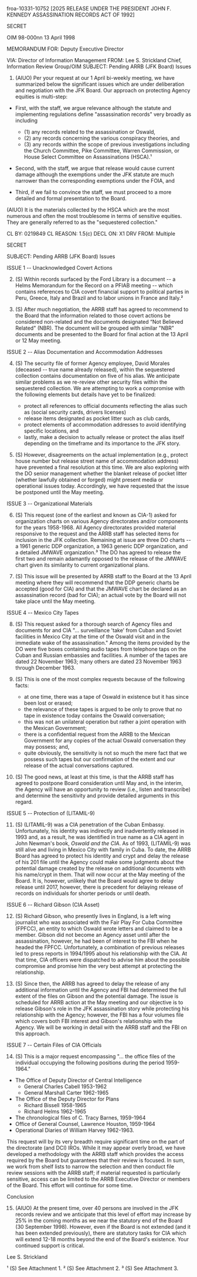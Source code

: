 froa-10331-10752 [2025 RELEASE UNDER THE PRESIDENT JOHN F. KENNEDY ASSASSINATION RECORDS ACT OF 1992]

SECRET

OIM 98-000nn
13 April 1998

MEMORANDUM FOR: Deputy Executive Director

VIA: Director of Information Management
FROM: Lee S. Strickland
Chief, Information Review Group/OIM
SUBJECT: Pending ARRB (JFK Board) Issues

1. (AIUO) Per your request at our 1 April bi-weekly meeting, we have summarized below the significant issues which are under deliberation and negotiation with the JFK Board. Our approach on protecting Agency equities is multi-step:

*   First, with the staff, we argue relevance although the statute and implementing regulations define "assassination records" very broadly as including

    *   (1) any records related to the assassination or Oswald,
    *   (2) any records concerning the various conspiracy theories, and
    *   (3) any records within the scope of previous investigations including the Church Committee, Pike Committee, Warren Commission, or House Select Committee on Assassinations (HSCA).¹

*   Second, with the staff, we argue that release would cause current damage although the exemptions under the JFK statute are much narrower than the corresponding exemptions under the FOIA, and

*   Third, if we fail to convince the staff, we must proceed to a more detailed and formal presentation to the Board.

(AIUO) It is the materials collected by the HSCA which are the most numerous and often the most troublesome in terms of sensitive equities. They are generally referred to as the "sequestered collection."

CL BY: 0219849
CL REASON: 1.5(c)
DECL ON: X1
DRV FROM: Multiple

SECRET

SUBJECT: Pending ARRB (JFK Board) Issues

ISSUE 1 -- Unacknowledged Covert Actions

2.  (S) Within records surfaced by the Ford Library is a document -- a Helms Memorandum for the Record on a PFIAB meeting -- which contains references to CIA covert financial support to political parties in Peru, Greece, Italy and Brazil and to labor unions in France and Italy.²

3.  (S) After much negotiation, the ARRB staff has agreed to recommend to the Board that the information related to those covert actions be considered non-related and the documents designated “Not Believed Related" (NBR). The document will be grouped with similar "NBR" documents and be presented to the Board for final action at the 13 April or 12 May meeting.

ISSUE 2 -- Alias Documentation and Accommodation Addresses

4.  (S) The security file of former Agency employee, David Morales (deceased -- true name already released), within the sequestered collection contains documentation on five of his alias. We anticipate similar problems as we re-review other security files within the sequestered collection. We are attempting to work a compromise with the following elements but details have yet to be finalized:

    *   protect all references to official documents reflecting the alias such as (social security cards, drivers licenses)
    *   release items designated as pocket litter such as club cards,
    *   protect elements of accommodation addresses to avoid identifying specific locations, and
    *   lastly, make a decision to actually release or protect the alias itself depending on the timeframe and its importance to the JFK story.

5.  (S) However, disagreements on the actual implementation (e.g., protect house number but release street name of accommodation address) have prevented a final resolution at this time. We are also exploring with the DO senior management whether the blanket release of pocket litter (whether lawfully obtained or forged) might present media or operational issues today. Accordingly, we have requested that the issue be postponed until the May meeting.

ISSUE 3 -- Organizational Materials

6.  (S) This request (one of the earliest and known as CIA-1) asked for organization charts on various Agency directorates and/or components for the years 1958-1968. All Agency directorates provided material responsive to the request and the ARRB staff has selected items for inclusion in the JFK collection. Remaining at issue are three DO charts -- a 1961 generic DDP organization, a 1963 generic DDP organization, and a detailed JMWAVE organization.³ The DO has agreed to release the first two and remain adamantly opposed to the release of the JMWAVE chart given its similarity to current organizational plans.

7.  (S) This issue will be presented by ARRB staff to the Board at the 13 April meeting where they will recommend that the DDP generic charts be accepted (good for CIA) and that the JMWAVE chart be declared as an assassination record (bad for CIA); an actual vote by the Board will not take place until the May meeting.

ISSUE 4 -- Mexico City Tapes

8.  (S) This request asked for a thorough search of Agency files and documents for and CIA "... surveillance 'take' from Cuban and Soviet facilities in Mexico City at the time of the Oswald visit and in the immediate wake of the assassination." Among the items provided by the DO were five boxes containing audio tapes from telephone taps on the Cuban and Russian embassies and facilities. A number of the tapes are dated 22 November 1963; many others are dated 23 November 1963 through December 1963.

9.  (S) This is one of the most complex requests because of the following facts:

    *   at one time, there was a tape of Oswald in existence but it has since been lost or erased;
    *   the relevance of these tapes is argued to be only to prove that no tape in existence today contains the Oswald conversation;
    *   this was not an unilateral operation but rather a joint operation with the Mexican Government;
    *   there is a confidential request from the ARRB to the Mexican Government for any copies of the actual Oswald conversation they may possess; and,
    *   quite obviously, the sensitivity is not so much the mere fact that we possess such tapes but our confirmation of the extent and our release of the actual conversations captured.

10. (S) The good news, at least at this time, is that the ARRB staff has agreed to postpone Board consideration until May and, in the interim, the Agency will have an opportunity to review (i.e., listen and transcribe) and determine the sensitivity and provide detailed arguments in this regard.

ISSUE 5 -- Protection of (LITAMIL-9)

11. (S) (LITAMIL-9) was a CIA penetration of the Cuban Embassy. Unfortunately, his identity was indirectly and inadvertently released in 1993 and, as a result, he was identified in true name as a CIA agent in John Newman's book, *Oswald and the CIA*. As of 1993, (LITAMIL-9) was still alive and living in Mexico City with family in Cuba. To date, the ARRB Board has agreed to protect his identity and crypt and delay the release of his 201 file until the Agency could make some judgments about the potential damage created by the release on additional documents with his name/crypt in them. That will now occur at the May meeting of the Board. It is, however, unlikely that the Board would agree to delay release until 2017, however, there is precedent for delaying release of records on individuals for shorter periods or until death.

ISSUE 6 -- Richard Gibson (CIA Asset)

12. (S) Richard Gibson, who presently lives in England, is a left wing journalist who was associated with the Fair Play For Cuba Committee (FPFCC), an entity to which Oswald wrote letters and claimed to be a member. Gibson did not become an Agency asset until after the assassination, however, he had been of interest to the FBI when he headed the FPFCC. Unfortunately, a combination of previous releases led to press reports in 1994/1995 about his relationship with the CIA. At that time, CIA officers were dispatched to advise him about the possible compromise and promise him the very best attempt at protecting the relationship.

13. (S) Since then, the ARRB has agreed to delay the release of any additional information until the Agency and FBI had determined the full extent of the files on Gibson and the potential damage. The issue is scheduled for ARRB action at the May meeting and our objective is to release Gibson's role in the JFK assassination story while protecting his relationship with the Agency; however, the FBI has a four volumes file which covers both FBI interest and Gibson's relationship with the Agency. We will be working in detail with the ARRB staff and the FBI on this approach.

ISSUE 7 -- Certain Files of CIA Officials

14. (S) This is a major request encompassing "... the office files of the individual occupying the following positions during the period 1959-1964."

*   The Office of Deputy Director of Central Intelligence
    *   General Charles Cabell 1953-1962
    *   General Marshall Carter 1962-1965
*   The Office of the Deputy Director for Plans
    *   Richard Bissell 1958-1965
    *   Richard Helms 1962-1965
*   The chronological files of C. Tracy Barnes, 1959-1964
*   Office of General Counsel, Lawrence Houston, 1959-1964
*   Operational Diaries of William Harvey 1962-1963.

This request will by its very breadth require significant time on the part of the directorate (and DCI) IROs. While it may appear overly broad, we have developed a methodology with the ARRB staff which provides the access required by the Board but guarantees that their review is focused. In sum, we work from shelf lists to narrow the selection and then conduct file review sessions with the ARRB staff; if material requested is particularly sensitive, access can be limited to the ARRB Executive Director or members of the Board. This effort will continue for some time.

Conclusion

15. (AIUO) At the present time, over 40 persons are involved in the JFK records review and we anticipate that this level of effort may increase by 25% in the coming months as we near the statutory end of the Board (30 September 1998). However, even if the Board is not extended (and it has been extended previously), there are statutory tasks for CIA which will extend 12-18 months beyond the end of the Board's existence. Your continued support is critical.

Lee S. Strickland

¹ (S) See Attachment 1.
² (S) See Attachment 2.
³ (S) See Attachment 3.
